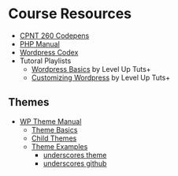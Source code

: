 # Course Resources
- [CPNT 260 Codepens](https://codepen.io/collection/DyMkML)
- [PHP Manual](https://www.php.net/manual/en/index.php)
- [Wordpress Codex](https://codex.wordpress.org/)
- Tutoral Playlists
  - [Wordpress Basics](https://www.youtube.com/playlist?list=PLC5E59DD6D84D34DC) by Level Up Tuts+
  - [Customizing Wordpress](https://www.youtube.com/playlist?list=PLLnpHn493BHGACfv4rC29kJamYMtw34D9) by Level Up Tuts+

## Themes
- [WP Theme Manual](https://developer.wordpress.org/themes/)
  - [Theme Basics](https://developer.wordpress.org/themes/basics/)
  - [Child Themes](https://developer.wordpress.org/themes/advanced-topics/child-themes/)
  - [Theme Examples](https://developer.wordpress.org/themes/getting-started/theme-development-examples/)
    - [underscores theme](https://underscores.me/)
    - [underscores github](https://github.com/automattic/_s)